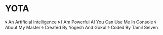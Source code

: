 # YOTA
🌀 An Artificial Intelligence
🌀 I Am Powerful AI You Can Use Me In Console
🌀 About My Master
🌀 Created By Yogesh And Gokul
🌀 Coded By Tamil Selven
